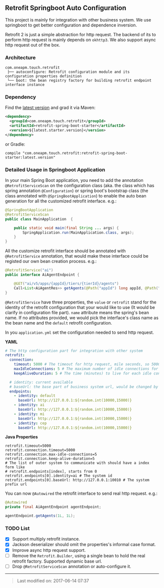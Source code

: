 ## Retrofit Springboot Auto Configuration

This project is mainly for integration with other business system. We use springboot to
get better configuration and dependence inversion.

Retrofit 2 is just a simple abstraction for http request. The backend of its to perform http
request is mainly depends on `okhttp3`. We also support async http request out of the box.

### Architecture

```
com.oneapm.touch.retrofit
 ├── autoconfigure: Retrofit configuration module and its configuration properties definition
 └── boot: the bean registry factory for building retrofit endpoint interface instance
```

### Dependency

Find the [latest version](http://nexus.oneapm.me:8081/nexus/#nexus-search;gav~com.oneapm.touch.retrofit~retrofit-spring-boot-starter~~~)
and grad it via Maven:

```xml
<dependency>
  <groupId>com.oneapm.touch.retrofit</groupId>
  <artifactId>retrofit-spring-boot-starter</artifactId>
  <version>${latest.starter.version}</version>
</dependency>
```

or Gradle:

```
compile "com.oneapm.touch.retrofit:retrofit-spring-boot-starter:latest.version"
```

### Detailed Usage in Springboot Application

In your main Spring Boot application, you need to add the annotation `@RetrofitServiceScan` on the configuration class
(aka. the class which has spring annotation `@Configuration`) or spring boot's bootstrap class (the class annotated with `@SpringBootApplication`)
to enable the auto bean generation for all the customized retrofit interface. e.g.:

```java
@SpringBootApplication
@RetrofitServiceScan
public class MainApplication  {

    public static void main(final String ... args) {
        SpringApplication.run(MainApplication.class, args);
    }
}
```

All the customize retrofit interface should be annotated with `@RetrofitService` annotation,
that would make these interface could be registed our own bean creation process. e.g.:

```java
@RetrofitService("ai")
public interface AiAgentEndpoint {

    @GET("ai/v5/apps/{appId}/tiers/{tierId}/agents")
    Call<List<AiAgentRes>> getAgents(@Path("appId") long appId, @Path("tierId") long tierId);
}
```

`@RetrofitService` have three properties, the `value` or `retrofit` stand for the identity of the retrofit configuration
that your would like to use (It would be clarify in configuration file part). `name` attribute means the spring's bean name.
If no attributes provided, we would pick the interface's class name as the bean name and the `default` retrofit configuration.

In you `application.yml` set the configuration needed to send http request.

**YAML**

```yaml
# The http configuration part for integration with other system
retrofit:
  connection:
    timeout: 5000 # The timeout for http request, mile seconds, so 5000 means 5 seconds
    maxIdleConnections: 5 # The maximum number of idle connections for each address.
    keepAliveDuration: 5 # The time (minutes) to live for each idle connections.

  # identity: current available
  # baseUrl: the base part of business system url, would be changed by nginx location, "/" is not required to be the end of url
  endpoints:
    - identity: default
      baseUrl: http://127.0.0.1:${random.int(10000,15000)}
    - identity: ai
      baseUrl: http://127.0.0.1:${random.int(10000,15000)}
    - identity: mi
      baseUrl: http://127.0.0.1:${random.int(10000,15000)}
    - identity: cep
      baseUrl: http://127.0.0.1:${random.int(10000,15000)}
```

**Java Properties**

```properties
retrofit.timeout=5000
retrofit.connection.timeout=5000
retrofit.connection.max-idle-connections=5
retrofit.connection.keep-alive-duration=5
# The list of outer system to communicate with should have a index form like 
# retrofit.endpoints[index], starts from 0
retrofit.endpoints[0].identity=ai # The system id
retrofit.endpoints[0].baseUrl: http://127.0.0.1:10010 # The system prefix url
```

You can now `@Autowired` the retrofit interface to send real http request. e.g.:

```java
@Autowired
private final AiAgentEndpoint agentEndpoint;

agentEndpoint.getAgents(1L, 1L);
```

### TODO List

- [X] Support multiply retrofit instance.
- [X] Jackson deserializer should omit the properties's informal case format.
- [X] Improve async http request support.
- [ ] Remove the `Retrofit.Builder`, using a single bean to hold the real retrofit factory. Supported dynamic base url.
- [ ] Drop `@RetrofitServiceScan` annotation or auto-configure it.

---

> Last modified on: 2017-06-14 07:37
